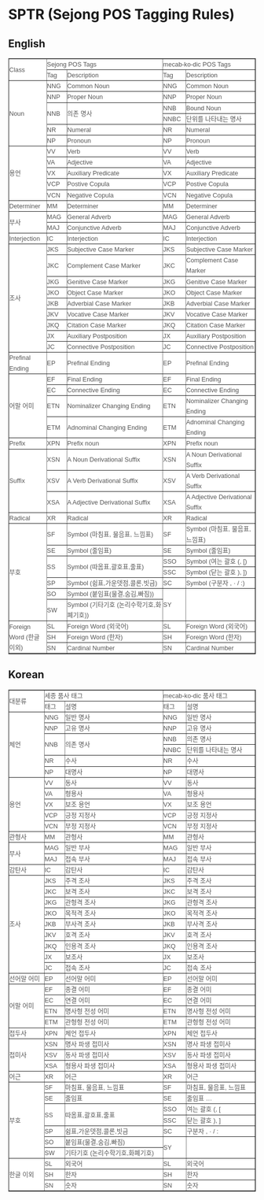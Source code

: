 # SPTR (Sejong POS Tagging Rules)

## English

<table border="1" cellpadding="0" cellspacing="0" style="background-color: white; border-collapse: collapse; color: rgb(85, 85, 85); font-family: Helvetica, Verdana, 나눔고딕, NanumGothic, &quot;맑은 고딕&quot;, &quot;Malgun Gothic&quot;, Gothic, 고딕, AppleGothic, sans-serif; font-size: 12.8px; line-height: 21.12px; margin: 0px; padding: 0px;"><tr height="17" style="height: 12.75pt; margin: 0px; padding: 0px;"><td class="xl67" height="34" rowspan="2" width="78" style="height: 25.5pt; margin: 0px; padding: 0px; width: 59pt;">Class</td><td class="xl67" colspan="2" width="263" style="border-left-style: none; margin: 0px; padding: 0px; width: 198pt;">Sejong POS Tags</td><td class="xl67" colspan="2" width="202" style="border-left-style: none; margin: 0px; padding: 0px; width: 152pt;">mecab-ko-dic POS Tags</td></tr><tr height="17" style="height: 12.75pt; margin: 0px; padding: 0px;"><td class="xl67" height="17" width="42" style="border-left-style: none; border-top-style: none; margin: 0px; padding: 0px; width: 32pt;">Tag</td><td class="xl67" width="221" style="border-left-style: none; border-top-style: none; margin: 0px; padding: 0px; width: 166pt;">Description</td><td class="xl67" width="48" style="border-left-style: none; border-top-style: none; margin: 0px; padding: 0px; width: 36pt;">Tag</td><td class="xl67" width="154" style="border-left-style: none; border-top-style: none; margin: 0px; padding: 0px; width: 116pt;">Description</td></tr><tr height="17" style="height: 12.75pt; margin: 0px; padding: 0px;"><td class="xl67" height="102" rowspan="6" width="78" style="border-top-style: none; margin: 0px; padding: 0px; width: 59pt;">Noun</td><td class="xl71" width="42" style="border-left-style: none; border-top-style: none; margin: 0px; padding: 0px; width: 32pt;">NNG</td><td class="xl65" width="221" style="border-left-style: none; border-top-style: none; margin: 0px; padding: 0px; width: 166pt;">Common Noun</td><td class="xl71" width="48" style="border-left-style: none; border-top-style: none; margin: 0px; padding: 0px; width: 36pt;">NNG</td><td class="xl65" width="154" style="border-left-style: none; border-top-style: none; margin: 0px; padding: 0px; width: 116pt;">Common Noun</td></tr><tr height="17" style="height: 12.75pt; margin: 0px; padding: 0px;"><td class="xl71" height="17" width="42" style="border-left-style: none; border-top-style: none; margin: 0px; padding: 0px; width: 32pt;">NNP</td><td class="xl65" width="221" style="border-left-style: none; border-top-style: none; margin: 0px; padding: 0px; width: 166pt;">Proper Noun</td><td class="xl71" width="48" style="border-left-style: none; border-top-style: none; margin: 0px; padding: 0px; width: 36pt;">NNP</td><td class="xl65" width="154" style="border-left-style: none; border-top-style: none; margin: 0px; padding: 0px; width: 116pt;">Proper Noun</td></tr><tr height="17" style="height: 12.75pt; margin: 0px; padding: 0px;"><td class="xl71" height="34" rowspan="2" width="42" style="border-top-style: none; margin: 0px; padding: 0px; width: 32pt;">NNB</td><td class="xl65" rowspan="2" width="221" style="border-top-style: none; margin: 0px; padding: 0px; width: 166pt;"><span style="" _foo="font6" _foo="margin: 0px; padding: 0px;">의존</span><span style="" _foo="font0" _foo="margin: 0px; padding: 0px;">&nbsp;</span><span style="" _foo="font6" _foo="margin: 0px; padding: 0px;">명사</span></td><td class="xl71" width="48" style="border-left-style: none; border-top-style: none; margin: 0px; padding: 0px; width: 36pt;">NNB</td><td class="xl65" width="154" style="border-left-style: none; border-top-style: none; margin: 0px; padding: 0px; width: 116pt;">Bound Noun</td></tr><tr height="17" style="height: 12.75pt; margin: 0px; padding: 0px;"><td class="xl71" height="17" width="48" style="border-left-style: none; border-top-style: none; margin: 0px; padding: 0px; width: 36pt;">NNBC</td><td class="xl65" width="154" style="border-left-style: none; border-top-style: none; margin: 0px; padding: 0px; width: 116pt;">단위를 나타내는 명사</td></tr><tr height="17" style="height: 12.75pt; margin: 0px; padding: 0px;"><td class="xl71" height="17" width="42" style="border-left-style: none; border-top-style: none; margin: 0px; padding: 0px; width: 32pt;">NR</td><td class="xl65" width="221" style="border-left-style: none; border-top-style: none; margin: 0px; padding: 0px; width: 166pt;">Numeral</td><td class="xl71" width="48" style="border-left-style: none; border-top-style: none; margin: 0px; padding: 0px; width: 36pt;">NR</td><td class="xl65" width="154" style="border-left-style: none; border-top-style: none; margin: 0px; padding: 0px; width: 116pt;">Numeral</td></tr><tr height="17" style="height: 12.75pt; margin: 0px; padding: 0px;"><td class="xl71" height="17" width="42" style="border-left-style: none; border-top-style: none; margin: 0px; padding: 0px; width: 32pt;">NP</td><td class="xl65" width="221" style="border-left-style: none; border-top-style: none; margin: 0px; padding: 0px; width: 166pt;">Pronoun</td><td class="xl71" width="48" style="border-left-style: none; border-top-style: none; margin: 0px; padding: 0px; width: 36pt;">NP</td><td class="xl65" width="154" style="border-left-style: none; border-top-style: none; margin: 0px; padding: 0px; width: 116pt;">Pronoun</td></tr><tr height="17" style="height: 12.75pt; margin: 0px; padding: 0px;"><td class="xl67" height="85" rowspan="5" width="78" style="border-top-style: none; margin: 0px; padding: 0px; width: 59pt;">용언</td><td class="xl71" width="42" style="border-left-style: none; border-top-style: none; margin: 0px; padding: 0px; width: 32pt;">VV</td><td class="xl68" width="221" style="border-left-style: none; border-top-style: none; margin: 0px; padding: 0px; width: 166pt;">Verb</td><td class="xl71" width="48" style="border-left-style: none; border-top-style: none; margin: 0px; padding: 0px; width: 36pt;">VV</td><td class="xl68" width="154" style="border-left-style: none; border-top-style: none; margin: 0px; padding: 0px; width: 116pt;">Verb</td></tr><tr height="17" style="height: 12.75pt; margin: 0px; padding: 0px;"><td class="xl71" height="17" width="42" style="border-left-style: none; border-top-style: none; margin: 0px; padding: 0px; width: 32pt;">VA</td><td class="xl68" width="221" style="border-left-style: none; border-top-style: none; margin: 0px; padding: 0px; width: 166pt;">Adjective</td><td class="xl71" width="48" style="border-left-style: none; border-top-style: none; margin: 0px; padding: 0px; width: 36pt;">VA</td><td class="xl68" width="154" style="border-left-style: none; border-top-style: none; margin: 0px; padding: 0px; width: 116pt;">Adjective</td></tr><tr height="17" style="height: 12.75pt; margin: 0px; padding: 0px;"><td class="xl71" height="17" width="42" style="border-left-style: none; border-top-style: none; margin: 0px; padding: 0px; width: 32pt;">VX</td><td class="xl68" width="221" style="border-left-style: none; border-top-style: none; margin: 0px; padding: 0px; width: 166pt;">Auxiliary Predicate</td><td class="xl71" width="48" style="border-left-style: none; border-top-style: none; margin: 0px; padding: 0px; width: 36pt;">VX</td><td class="xl68" width="154" style="border-left-style: none; border-top-style: none; margin: 0px; padding: 0px; width: 116pt;">Auxiliary Predicate</td></tr><tr height="17" style="height: 12.75pt; margin: 0px; padding: 0px;"><td class="xl71" height="17" width="42" style="border-left-style: none; border-top-style: none; margin: 0px; padding: 0px; width: 32pt;">VCP</td><td class="xl68" width="221" style="border-left-style: none; border-top-style: none; margin: 0px; padding: 0px; width: 166pt;">Postive Copula</td><td class="xl71" width="48" style="border-left-style: none; border-top-style: none; margin: 0px; padding: 0px; width: 36pt;">VCP</td><td class="xl68" width="154" style="border-left-style: none; border-top-style: none; margin: 0px; padding: 0px; width: 116pt;">Postive Copula</td></tr><tr height="17" style="height: 12.75pt; margin: 0px; padding: 0px;"><td class="xl71" height="17" width="42" style="border-left-style: none; border-top-style: none; margin: 0px; padding: 0px; width: 32pt;">VCN</td><td class="xl68" width="221" style="border-left-style: none; border-top-style: none; margin: 0px; padding: 0px; width: 166pt;">Negative Copula</td><td class="xl71" width="48" style="border-left-style: none; border-top-style: none; margin: 0px; padding: 0px; width: 36pt;">VCN</td><td class="xl68" width="154" style="border-left-style: none; border-top-style: none; margin: 0px; padding: 0px; width: 116pt;">Negative Copula</td></tr><tr height="17" style="height: 12.75pt; margin: 0px; padding: 0px;"><td class="xl67" height="17" width="78" style="border-top-style: none; margin: 0px; padding: 0px; width: 59pt;">Determiner</td><td class="xl71" width="42" style="border-left-style: none; border-top-style: none; margin: 0px; padding: 0px; width: 32pt;">MM</td><td class="xl68" width="221" style="border-left-style: none; border-top-style: none; margin: 0px; padding: 0px; width: 166pt;">Determiner</td><td class="xl71" width="48" style="border-left-style: none; border-top-style: none; margin: 0px; padding: 0px; width: 36pt;">MM</td><td class="xl68" width="154" style="border-left-style: none; border-top-style: none; margin: 0px; padding: 0px; width: 116pt;">Determiner</td></tr><tr height="17" style="height: 12.75pt; margin: 0px; padding: 0px;"><td class="xl67" height="34" rowspan="2" width="78" style="border-top-style: none; margin: 0px; padding: 0px; width: 59pt;">부사</td><td class="xl71" width="42" style="border-left-style: none; border-top-style: none; margin: 0px; padding: 0px; width: 32pt;">MAG</td><td class="xl68" width="221" style="border-left-style: none; border-top-style: none; margin: 0px; padding: 0px; width: 166pt;">General Adverb</td><td class="xl71" width="48" style="border-left-style: none; border-top-style: none; margin: 0px; padding: 0px; width: 36pt;">MAG</td><td class="xl68" width="154" style="border-left-style: none; border-top-style: none; margin: 0px; padding: 0px; width: 116pt;">General Adverb</td></tr><tr height="17" style="height: 12.75pt; margin: 0px; padding: 0px;"><td class="xl71" height="17" width="42" style="border-left-style: none; border-top-style: none; margin: 0px; padding: 0px; width: 32pt;">MAJ</td><td class="xl68" width="221" style="border-left-style: none; border-top-style: none; margin: 0px; padding: 0px; width: 166pt;">Conjunctive Adverb</td><td class="xl71" width="48" style="border-left-style: none; border-top-style: none; margin: 0px; padding: 0px; width: 36pt;">MAJ</td><td class="xl68" width="154" style="border-left-style: none; border-top-style: none; margin: 0px; padding: 0px; width: 116pt;">Conjunctive Adverb</td></tr><tr height="17" style="height: 12.75pt; margin: 0px; padding: 0px;"><td class="xl67" height="17" width="78" style="border-top-style: none; margin: 0px; padding: 0px; width: 59pt;">Interjection</td><td class="xl71" width="42" style="border-left-style: none; border-top-style: none; margin: 0px; padding: 0px; width: 32pt;">IC</td><td class="xl68" width="221" style="border-left-style: none; border-top-style: none; margin: 0px; padding: 0px; width: 166pt;">Interjection</td><td class="xl71" width="48" style="border-left-style: none; border-top-style: none; margin: 0px; padding: 0px; width: 36pt;">IC</td><td class="xl68" width="154" style="border-left-style: none; border-top-style: none; margin: 0px; padding: 0px; width: 116pt;">Interjection</td></tr><tr height="17" style="height: 12.75pt; margin: 0px; padding: 0px;"><td class="xl67" height="153" rowspan="9" width="78" style="border-top-style: none; margin: 0px; padding: 0px; width: 59pt;">조사</td><td class="xl71" width="42" style="border-left-style: none; border-top-style: none; margin: 0px; padding: 0px; width: 32pt;">JKS</td><td class="xl68" width="221" style="border-left-style: none; border-top-style: none; margin: 0px; padding: 0px; width: 166pt;">Subjective Case Marker</td><td class="xl71" width="48" style="border-left-style: none; border-top-style: none; margin: 0px; padding: 0px; width: 36pt;">JKS</td><td class="xl68" width="154" style="border-left-style: none; border-top-style: none; margin: 0px; padding: 0px; width: 116pt;">Subjective Case Marker</td></tr><tr height="17" style="height: 12.75pt; margin: 0px; padding: 0px;"><td class="xl71" height="17" width="42" style="border-left-style: none; border-top-style: none; margin: 0px; padding: 0px; width: 32pt;">JKC</td><td class="xl68" width="221" style="border-left-style: none; border-top-style: none; margin: 0px; padding: 0px; width: 166pt;">Complement Case Marker</td><td class="xl71" width="48" style="border-left-style: none; border-top-style: none; margin: 0px; padding: 0px; width: 36pt;">JKC</td><td class="xl68" width="154" style="border-left-style: none; border-top-style: none; margin: 0px; padding: 0px; width: 116pt;">Complement Case Marker</td></tr><tr height="17" style="height: 12.75pt; margin: 0px; padding: 0px;"><td class="xl71" height="17" width="42" style="border-left-style: none; border-top-style: none; margin: 0px; padding: 0px; width: 32pt;">JKG</td><td class="xl68" width="221" style="border-left-style: none; border-top-style: none; margin: 0px; padding: 0px; width: 166pt;">Genitive Case Marker</td><td class="xl71" width="48" style="border-left-style: none; border-top-style: none; margin: 0px; padding: 0px; width: 36pt;">JKG</td><td class="xl68" width="154" style="border-left-style: none; border-top-style: none; margin: 0px; padding: 0px; width: 116pt;">Genitive Case Marker</td></tr><tr height="17" style="height: 12.75pt; margin: 0px; padding: 0px;"><td class="xl71" height="17" width="42" style="border-left-style: none; border-top-style: none; margin: 0px; padding: 0px; width: 32pt;">JKO</td><td class="xl68" width="221" style="border-left-style: none; border-top-style: none; margin: 0px; padding: 0px; width: 166pt;">Object Case Marker</td><td class="xl71" width="48" style="border-left-style: none; border-top-style: none; margin: 0px; padding: 0px; width: 36pt;">JKO</td><td class="xl68" width="154" style="border-left-style: none; border-top-style: none; margin: 0px; padding: 0px; width: 116pt;">Object Case Marker</td></tr><tr height="17" style="height: 12.75pt; margin: 0px; padding: 0px;"><td class="xl71" height="17" width="42" style="border-left-style: none; border-top-style: none; margin: 0px; padding: 0px; width: 32pt;">JKB</td><td class="xl68" width="221" style="border-left-style: none; border-top-style: none; margin: 0px; padding: 0px; width: 166pt;">Adverbial Case Marker</td><td class="xl71" width="48" style="border-left-style: none; border-top-style: none; margin: 0px; padding: 0px; width: 36pt;">JKB</td><td class="xl68" width="154" style="border-left-style: none; border-top-style: none; margin: 0px; padding: 0px; width: 116pt;">Adverbial Case Marker</td></tr><tr height="17" style="height: 12.75pt; margin: 0px; padding: 0px;"><td class="xl71" height="17" width="42" style="border-left-style: none; border-top-style: none; margin: 0px; padding: 0px; width: 32pt;">JKV</td><td class="xl68" width="221" style="border-left-style: none; border-top-style: none; margin: 0px; padding: 0px; width: 166pt;">Vocative Case Marker</td><td class="xl71" width="48" style="border-left-style: none; border-top-style: none; margin: 0px; padding: 0px; width: 36pt;">JKV</td><td class="xl68" width="154" style="border-left-style: none; border-top-style: none; margin: 0px; padding: 0px; width: 116pt;">Vocative Case Marker</td></tr><tr height="17" style="height: 12.75pt; margin: 0px; padding: 0px;"><td class="xl71" height="17" width="42" style="border-left-style: none; border-top-style: none; margin: 0px; padding: 0px; width: 32pt;">JKQ</td><td class="xl68" width="221" style="border-left-style: none; border-top-style: none; margin: 0px; padding: 0px; width: 166pt;">Citation Case Marker</td><td class="xl71" width="48" style="border-left-style: none; border-top-style: none; margin: 0px; padding: 0px; width: 36pt;">JKQ</td><td class="xl68" width="154" style="border-left-style: none; border-top-style: none; margin: 0px; padding: 0px; width: 116pt;">Citation Case Marker</td></tr><tr height="17" style="height: 12.75pt; margin: 0px; padding: 0px;"><td class="xl71" height="17" width="42" style="border-left-style: none; border-top-style: none; margin: 0px; padding: 0px; width: 32pt;">JX</td><td class="xl68" width="221" style="border-left-style: none; border-top-style: none; margin: 0px; padding: 0px; width: 166pt;">Auxiliary Postposition</td><td class="xl71" width="48" style="border-left-style: none; border-top-style: none; margin: 0px; padding: 0px; width: 36pt;">JX</td><td class="xl68" width="154" style="border-left-style: none; border-top-style: none; margin: 0px; padding: 0px; width: 116pt;">Auxiliary Postposition</td></tr><tr height="17" style="height: 12.75pt; margin: 0px; padding: 0px;"><td class="xl71" height="17" width="42" style="border-left-style: none; border-top-style: none; margin: 0px; padding: 0px; width: 32pt;">JC</td><td class="xl68" width="221" style="border-left-style: none; border-top-style: none; margin: 0px; padding: 0px; width: 166pt;">Connective Postposition</td><td class="xl71" width="48" style="border-left-style: none; border-top-style: none; margin: 0px; padding: 0px; width: 36pt;">JC</td><td class="xl68" width="154" style="border-left-style: none; border-top-style: none; margin: 0px; padding: 0px; width: 116pt;">Connective Postposition</td></tr><tr height="17" style="height: 12.75pt; margin: 0px; padding: 0px;"><td class="xl66" height="17" width="78" style="border-top-style: none; margin: 0px; padding: 0px; width: 59pt;">Prefinal Ending</td><td class="xl71" width="42" style="border-left-style: none; border-top-style: none; margin: 0px; padding: 0px; width: 32pt;">EP</td><td class="xl68" width="221" style="border-left-style: none; border-top-style: none; margin: 0px; padding: 0px; width: 166pt;">Prefinal Ending</td><td class="xl71" width="48" style="border-left-style: none; border-top-style: none; margin: 0px; padding: 0px; width: 36pt;">EP</td><td class="xl68" width="154" style="border-left-style: none; border-top-style: none; margin: 0px; padding: 0px; width: 116pt;">Prefinal Ending</td></tr><tr height="17" style="height: 12.75pt; margin: 0px; padding: 0px;"><td class="xl69" height="68" rowspan="4" width="78" style="height: 51pt; margin: 0px; padding: 0px; width: 59pt;">어말 어미</td><td class="xl71" width="42" style="border-left-style: none; border-top-style: none; margin: 0px; padding: 0px; width: 32pt;">EF</td><td class="xl68" width="221" style="border-left-style: none; border-top-style: none; margin: 0px; padding: 0px; width: 166pt;">Final Ending</td><td class="xl71" width="48" style="border-left-style: none; border-top-style: none; margin: 0px; padding: 0px; width: 36pt;">EF</td><td class="xl68" width="154" style="border-left-style: none; border-top-style: none; margin: 0px; padding: 0px; width: 116pt;">Final Ending</td></tr><tr height="17" style="height: 12.75pt; margin: 0px; padding: 0px;"><td class="xl71" height="17" width="42" style="border-left-style: none; border-top-style: none; margin: 0px; padding: 0px; width: 32pt;">EC</td><td class="xl68" width="221" style="border-left-style: none; border-top-style: none; margin: 0px; padding: 0px; width: 166pt;">Connective Ending</td><td class="xl71" width="48" style="border-left-style: none; border-top-style: none; margin: 0px; padding: 0px; width: 36pt;">EC</td><td class="xl68" width="154" style="border-left-style: none; border-top-style: none; margin: 0px; padding: 0px; width: 116pt;">Connective Ending</td></tr><tr height="17" style="height: 12.75pt; margin: 0px; padding: 0px;"><td class="xl71" height="17" width="42" style="border-left-style: none; border-top-style: none; margin: 0px; padding: 0px; width: 32pt;">ETN</td><td class="xl68" width="221" style="border-left-style: none; border-top-style: none; margin: 0px; padding: 0px; width: 166pt;">Nominalizer Changing Ending</td><td class="xl71" width="48" style="border-left-style: none; border-top-style: none; margin: 0px; padding: 0px; width: 36pt;">ETN</td><td class="xl68" width="154" style="border-left-style: none; border-top-style: none; margin: 0px; padding: 0px; width: 116pt;">Nominalizer Changing Ending</td></tr><tr height="17" style="height: 12.75pt; margin: 0px; padding: 0px;"><td class="xl71" height="17" width="42" style="border-left-style: none; border-top-style: none; margin: 0px; padding: 0px; width: 32pt;">ETM</td><td class="xl68" width="221" style="border-left-style: none; border-top-style: none; margin: 0px; padding: 0px; width: 166pt;">Adnominal Changing Ending</td><td class="xl71" width="48" style="border-left-style: none; border-top-style: none; margin: 0px; padding: 0px; width: 36pt;">ETM</td><td class="xl68" width="154" style="border-left-style: none; border-top-style: none; margin: 0px; padding: 0px; width: 116pt;">Adnominal Changing Ending</td></tr><tr height="17" style="height: 12.75pt; margin: 0px; padding: 0px;"><td class="xl67" height="17" width="78" style="border-top-style: none; margin: 0px; padding: 0px; width: 59pt;">Prefix</td><td class="xl71" width="42" style="border-left-style: none; border-top-style: none; margin: 0px; padding: 0px; width: 32pt;">XPN</td><td class="xl68" width="221" style="border-left-style: none; border-top-style: none; margin: 0px; padding: 0px; width: 166pt;">Prefix noun</td><td class="xl71" width="48" style="border-left-style: none; border-top-style: none; margin: 0px; padding: 0px; width: 36pt;">XPN</td><td class="xl68" width="154" style="border-left-style: none; border-top-style: none; margin: 0px; padding: 0px; width: 116pt;">Prefix noun</td></tr><tr height="17" style="height: 12.75pt; margin: 0px; padding: 0px;"><td class="xl67" height="51" rowspan="3" width="78" style="border-top-style: none; margin: 0px; padding: 0px; width: 59pt;">Suffix</td><td class="xl71" width="42" style="border-left-style: none; border-top-style: none; margin: 0px; padding: 0px; width: 32pt;">XSN</td><td class="xl68" width="221" style="border-left-style: none; border-top-style: none; margin: 0px; padding: 0px; width: 166pt;">A Noun Derivational Suffix</td><td class="xl71" width="48" style="border-left-style: none; border-top-style: none; margin: 0px; padding: 0px; width: 36pt;">XSN</td><td class="xl68" width="154" style="border-left-style: none; border-top-style: none; margin: 0px; padding: 0px; width: 116pt;">A Noun Derivational Suffix</td></tr><tr height="17" style="height: 12.75pt; margin: 0px; padding: 0px;"><td class="xl71" height="17" width="42" style="border-left-style: none; border-top-style: none; margin: 0px; padding: 0px; width: 32pt;">XSV</td><td class="xl68" width="221" style="border-left-style: none; border-top-style: none; margin: 0px; padding: 0px; width: 166pt;">A Verb Derivational Suffix</td><td class="xl71" width="48" style="border-left-style: none; border-top-style: none; margin: 0px; padding: 0px; width: 36pt;">XSV</td><td class="xl68" width="154" style="border-left-style: none; border-top-style: none; margin: 0px; padding: 0px; width: 116pt;">A Verb Derivational Suffix</td></tr><tr height="17" style="height: 12.75pt; margin: 0px; padding: 0px;"><td class="xl71" height="17" width="42" style="border-left-style: none; border-top-style: none; margin: 0px; padding: 0px; width: 32pt;">XSA</td><td class="xl68" width="221" style="border-left-style: none; border-top-style: none; margin: 0px; padding: 0px; width: 166pt;">A Adjective Derivational Suffix</td><td class="xl71" width="48" style="border-left-style: none; border-top-style: none; margin: 0px; padding: 0px; width: 36pt;">XSA</td><td class="xl68" width="154" style="border-left-style: none; border-top-style: none; margin: 0px; padding: 0px; width: 116pt;">A Adjective Derivational Suffix</td></tr><tr height="17" style="height: 12.75pt; margin: 0px; padding: 0px;"><td class="xl67" height="17" width="78" style="border-top-style: none; margin: 0px; padding: 0px; width: 59pt;">Radical</td><td class="xl71" width="42" style="border-left-style: none; border-top-style: none; margin: 0px; padding: 0px; width: 32pt;">XR</td><td class="xl68" width="221" style="border-left-style: none; border-top-style: none; margin: 0px; padding: 0px; width: 166pt;">Radical</td><td class="xl71" width="48" style="border-left-style: none; border-top-style: none; margin: 0px; padding: 0px; width: 36pt;">XR</td><td class="xl68" width="154" style="border-left-style: none; border-top-style: none; margin: 0px; padding: 0px; width: 116pt;">Radical</td></tr><tr height="17" style="height: 12.75pt; margin: 0px; padding: 0px;"><td class="xl67" height="119" rowspan="7" width="78" style="border-top-style: none; margin: 0px; padding: 0px; width: 59pt;">부호</td><td class="xl71" width="42" style="border-left-style: none; border-top-style: none; margin: 0px; padding: 0px; width: 32pt;">SF</td><td class="xl65" width="221" style="border-left-style: none; border-top-style: none; margin: 0px; padding: 0px; width: 166pt;">Symbol (마침표, 물음표, 느낌표)</td><td class="xl71" width="48" style="border-left-style: none; border-top-style: none; margin: 0px; padding: 0px; width: 36pt;">SF</td><td class="xl65" width="154" style="border-left-style: none; border-top-style: none; margin: 0px; padding: 0px; width: 116pt;">Symbol (마침표, 물음표, 느낌표)</td></tr><tr height="17" style="height: 12.75pt; margin: 0px; padding: 0px;"><td class="xl71" height="17" width="42" style="border-left-style: none; border-top-style: none; margin: 0px; padding: 0px; width: 32pt;">SE</td><td class="xl68" width="221" style="border-left-style: none; border-top-style: none; margin: 0px; padding: 0px; width: 166pt;">Symbol (줄임표)</td><td class="xl71" width="48" style="border-left-style: none; border-top-style: none; margin: 0px; padding: 0px; width: 36pt;">SE</td><td class="xl68" width="154" style="border-left-style: none; border-top-style: none; margin: 0px; padding: 0px; width: 116pt;">Symbol (줄임표)</td></tr><tr height="17" style="height: 12.75pt; margin: 0px; padding: 0px;"><td class="xl71" height="34" rowspan="2" width="42" style="border-top-style: none; margin: 0px; padding: 0px; width: 32pt;">SS</td><td class="xl68" rowspan="2" width="221" style="border-top-style: none; margin: 0px; padding: 0px; width: 166pt;">Symbol (따옴표,괄호표,줄표)</td><td class="xl71" width="48" style="border-left-style: none; border-top-style: none; margin: 0px; padding: 0px; width: 36pt;">SSO</td><td class="xl68" width="154" style="border-left-style: none; border-top-style: none; margin: 0px; padding: 0px; width: 116pt;">Symbol (여는 괄호 (, [)</td></tr><tr height="17" style="height: 12.75pt; margin: 0px; padding: 0px;"><td class="xl73" height="17" width="48" style="border-left-style: none; border-top-style: none; margin: 0px; padding: 0px; width: 36pt;">SSC</td><td class="xl68" width="154" style="border-left-style: none; border-top-style: none; margin: 0px; padding: 0px; width: 116pt;">Symbol (닫는 괄호 ), ])</td></tr><tr height="17" style="height: 12.75pt; margin: 0px; padding: 0px;"><td class="xl71" height="17" width="42" style="border-left-style: none; border-top-style: none; margin: 0px; padding: 0px; width: 32pt;">SP</td><td class="xl68" width="221" style="border-left-style: none; border-top-style: none; margin: 0px; padding: 0px; width: 166pt;">Symbol (쉼표,가운뎃점,콜론,빗금)</td><td class="xl71" width="48" style="border-left-style: none; border-top-style: none; margin: 0px; padding: 0px; width: 36pt;">SC</td><td class="xl65" width="154" style="border-left-style: none; border-top-style: none; margin: 0px; padding: 0px; width: 116pt;">Symbol (구분자 , · / :)</td></tr><tr height="17" style="height: 12.75pt; margin: 0px; padding: 0px;"><td class="xl71" height="17" width="42" style="border-left-style: none; border-top-style: none; margin: 0px; padding: 0px; width: 32pt;">SO</td><td class="xl68" width="221" style="border-left-style: none; border-top-style: none; margin: 0px; padding: 0px; width: 166pt;">Symbol (붙임표(물결,숨김,빠짐))</td><td class="xl71" rowspan="2" width="48" style="border-top-style: none; margin: 0px; padding: 0px; width: 36pt;">SY</td><td class="xl65" rowspan="2" width="154" style="border-top-style: none; margin: 0px; padding: 0px; width: 116pt;">　</td></tr><tr height="17" style="height: 12.75pt; margin: 0px; padding: 0px;"><td class="xl71" height="17" width="42" style="border-left-style: none; border-top-style: none; margin: 0px; padding: 0px; width: 32pt;">SW</td><td class="xl68" width="221" style="border-left-style: none; border-top-style: none; margin: 0px; padding: 0px; width: 166pt;">Symbol (기타기호 (논리수학기호,화폐기호))</td></tr><tr height="17" style="height: 12.75pt; margin: 0px; padding: 0px;"><td class="xl67" height="51" rowspan="3" width="78" style="border-top-style: none; margin: 0px; padding: 0px; width: 59pt;">Foreign Word (한글 이외)</td><td class="xl71" width="42" style="border-left-style: none; border-top-style: none; margin: 0px; padding: 0px; width: 32pt;">SL</td><td class="xl65" width="221" style="border-left-style: none; border-top-style: none; margin: 0px; padding: 0px; width: 166pt;">Foreign Word (외국어)</td><td class="xl71" width="48" style="border-left-style: none; border-top-style: none; margin: 0px; padding: 0px; width: 36pt;">SL</td><td class="xl65" width="154" style="border-left-style: none; border-top-style: none; margin: 0px; padding: 0px; width: 116pt;">Foreign Word (외국어)</td></tr><tr height="17" style="height: 12.75pt; margin: 0px; padding: 0px;"><td class="xl71" height="17" width="42" style="border-left-style: none; border-top-style: none; margin: 0px; padding: 0px; width: 32pt;">SH</td><td class="xl65" width="221" style="border-left-style: none; border-top-style: none; margin: 0px; padding: 0px; width: 166pt;">Foreign Word (한자)</td><td class="xl71" width="48" style="border-left-style: none; border-top-style: none; margin: 0px; padding: 0px; width: 36pt;">SH</td><td class="xl65" width="154" style="border-left-style: none; border-top-style: none; margin: 0px; padding: 0px; width: 116pt;">Foreign Word (한자)</td></tr><tr height="17" style="height: 12.75pt; margin: 0px; padding: 0px;"><td class="xl71" height="17" width="42" style="border-left-style: none; border-top-style: none; margin: 0px; padding: 0px; width: 32pt;">SN</td><td class="xl65" width="221" style="border-left-style: none; border-top-style: none; margin: 0px; padding: 0px; width: 166pt;">Cardinal Number</td><td class="xl71" width="48" style="border-left-style: none; border-top-style: none; margin: 0px; padding: 0px; width: 36pt;">SN</td><td class="xl65" width="154" style="border-left-style: none; border-top-style: none; margin: 0px; padding: 0px; width: 116pt;">Cardinal Number</td></tr></table>

## Korean
<table border="1" cellpadding="0" cellspacing="0" style="background-color: white; border-collapse: collapse; color: rgb(85, 85, 85); font-family: Helvetica, Verdana, 나눔고딕, NanumGothic, &quot;맑은 고딕&quot;, &quot;Malgun Gothic&quot;, Gothic, 고딕, AppleGothic, sans-serif; font-size: 12.8px; line-height: 21.12px; margin: 0px; padding: 0px;"><tr height="17" style="height: 12.75pt; margin: 0px; padding: 0px;"><td class="xl67" height="34" rowspan="2" width="78" style="height: 25.5pt; margin: 0px; padding: 0px; width: 59pt;">대분류</td><td class="xl67" colspan="2" width="263" style="border-left-style: none; margin: 0px; padding: 0px; width: 198pt;">세종 품사 태그</td><td class="xl67" colspan="2" width="202" style="border-left-style: none; margin: 0px; padding: 0px; width: 152pt;">mecab-ko-dic 품사 태그</td></tr><tr height="17" style="height: 12.75pt; margin: 0px; padding: 0px;"><td class="xl67" height="17" width="42" style="border-left-style: none; border-top-style: none; margin: 0px; padding: 0px; width: 32pt;">태그</td><td class="xl67" width="221" style="border-left-style: none; border-top-style: none; margin: 0px; padding: 0px; width: 166pt;">설명</td><td class="xl67" width="48" style="border-left-style: none; border-top-style: none; margin: 0px; padding: 0px; width: 36pt;">태그</td><td class="xl67" width="154" style="border-left-style: none; border-top-style: none; margin: 0px; padding: 0px; width: 116pt;">설명</td></tr><tr height="17" style="height: 12.75pt; margin: 0px; padding: 0px;"><td class="xl67" height="102" rowspan="6" width="78" style="border-top-style: none; margin: 0px; padding: 0px; width: 59pt;">체언</td><td class="xl71" width="42" style="border-left-style: none; border-top-style: none; margin: 0px; padding: 0px; width: 32pt;">NNG</td><td class="xl65" width="221" style="border-left-style: none; border-top-style: none; margin: 0px; padding: 0px; width: 166pt;">일반 명사</td><td class="xl71" width="48" style="border-left-style: none; border-top-style: none; margin: 0px; padding: 0px; width: 36pt;">NNG</td><td class="xl65" width="154" style="border-left-style: none; border-top-style: none; margin: 0px; padding: 0px; width: 116pt;">일반 명사</td></tr><tr height="17" style="height: 12.75pt; margin: 0px; padding: 0px;"><td class="xl71" height="17" width="42" style="border-left-style: none; border-top-style: none; margin: 0px; padding: 0px; width: 32pt;">NNP</td><td class="xl65" width="221" style="border-left-style: none; border-top-style: none; margin: 0px; padding: 0px; width: 166pt;">고유 명사</td><td class="xl71" width="48" style="border-left-style: none; border-top-style: none; margin: 0px; padding: 0px; width: 36pt;">NNP</td><td class="xl65" width="154" style="border-left-style: none; border-top-style: none; margin: 0px; padding: 0px; width: 116pt;">고유 명사</td></tr><tr height="17" style="height: 12.75pt; margin: 0px; padding: 0px;"><td class="xl71" height="34" rowspan="2" width="42" style="border-top-style: none; margin: 0px; padding: 0px; width: 32pt;">NNB</td><td class="xl65" rowspan="2" width="221" style="border-top-style: none; margin: 0px; padding: 0px; width: 166pt;"><span style="" _foo="font6" _foo="margin: 0px; padding: 0px;">의존</span><span style="" _foo="font0" _foo="margin: 0px; padding: 0px;">&nbsp;</span><span style="" _foo="font6" _foo="margin: 0px; padding: 0px;">명사</span></td><td class="xl71" width="48" style="border-left-style: none; border-top-style: none; margin: 0px; padding: 0px; width: 36pt;">NNB</td><td class="xl65" width="154" style="border-left-style: none; border-top-style: none; margin: 0px; padding: 0px; width: 116pt;">의존 명사</td></tr><tr height="17" style="height: 12.75pt; margin: 0px; padding: 0px;"><td class="xl71" height="17" width="48" style="border-left-style: none; border-top-style: none; margin: 0px; padding: 0px; width: 36pt;">NNBC</td><td class="xl65" width="154" style="border-left-style: none; border-top-style: none; margin: 0px; padding: 0px; width: 116pt;">단위를 나타내는 명사</td></tr><tr height="17" style="height: 12.75pt; margin: 0px; padding: 0px;"><td class="xl71" height="17" width="42" style="border-left-style: none; border-top-style: none; margin: 0px; padding: 0px; width: 32pt;">NR</td><td class="xl65" width="221" style="border-left-style: none; border-top-style: none; margin: 0px; padding: 0px; width: 166pt;">수사</td><td class="xl71" width="48" style="border-left-style: none; border-top-style: none; margin: 0px; padding: 0px; width: 36pt;">NR</td><td class="xl65" width="154" style="border-left-style: none; border-top-style: none; margin: 0px; padding: 0px; width: 116pt;">수사</td></tr><tr height="17" style="height: 12.75pt; margin: 0px; padding: 0px;"><td class="xl71" height="17" width="42" style="border-left-style: none; border-top-style: none; margin: 0px; padding: 0px; width: 32pt;">NP</td><td class="xl65" width="221" style="border-left-style: none; border-top-style: none; margin: 0px; padding: 0px; width: 166pt;">대명사</td><td class="xl71" width="48" style="border-left-style: none; border-top-style: none; margin: 0px; padding: 0px; width: 36pt;">NP</td><td class="xl65" width="154" style="border-left-style: none; border-top-style: none; margin: 0px; padding: 0px; width: 116pt;">대명사</td></tr><tr height="17" style="height: 12.75pt; margin: 0px; padding: 0px;"><td class="xl67" height="85" rowspan="5" width="78" style="border-top-style: none; margin: 0px; padding: 0px; width: 59pt;">용언</td><td class="xl71" width="42" style="border-left-style: none; border-top-style: none; margin: 0px; padding: 0px; width: 32pt;">VV</td><td class="xl68" width="221" style="border-left-style: none; border-top-style: none; margin: 0px; padding: 0px; width: 166pt;">동사</td><td class="xl71" width="48" style="border-left-style: none; border-top-style: none; margin: 0px; padding: 0px; width: 36pt;">VV</td><td class="xl68" width="154" style="border-left-style: none; border-top-style: none; margin: 0px; padding: 0px; width: 116pt;">동사</td></tr><tr height="17" style="height: 12.75pt; margin: 0px; padding: 0px;"><td class="xl71" height="17" width="42" style="border-left-style: none; border-top-style: none; margin: 0px; padding: 0px; width: 32pt;">VA</td><td class="xl68" width="221" style="border-left-style: none; border-top-style: none; margin: 0px; padding: 0px; width: 166pt;">형용사</td><td class="xl71" width="48" style="border-left-style: none; border-top-style: none; margin: 0px; padding: 0px; width: 36pt;">VA</td><td class="xl68" width="154" style="border-left-style: none; border-top-style: none; margin: 0px; padding: 0px; width: 116pt;">형용사</td></tr><tr height="17" style="height: 12.75pt; margin: 0px; padding: 0px;"><td class="xl71" height="17" width="42" style="border-left-style: none; border-top-style: none; margin: 0px; padding: 0px; width: 32pt;">VX</td><td class="xl68" width="221" style="border-left-style: none; border-top-style: none; margin: 0px; padding: 0px; width: 166pt;">보조 용언</td><td class="xl71" width="48" style="border-left-style: none; border-top-style: none; margin: 0px; padding: 0px; width: 36pt;">VX</td><td class="xl68" width="154" style="border-left-style: none; border-top-style: none; margin: 0px; padding: 0px; width: 116pt;">보조 용언</td></tr><tr height="17" style="height: 12.75pt; margin: 0px; padding: 0px;"><td class="xl71" height="17" width="42" style="border-left-style: none; border-top-style: none; margin: 0px; padding: 0px; width: 32pt;">VCP</td><td class="xl68" width="221" style="border-left-style: none; border-top-style: none; margin: 0px; padding: 0px; width: 166pt;">긍정 지정사</td><td class="xl71" width="48" style="border-left-style: none; border-top-style: none; margin: 0px; padding: 0px; width: 36pt;">VCP</td><td class="xl68" width="154" style="border-left-style: none; border-top-style: none; margin: 0px; padding: 0px; width: 116pt;">긍정 지정사</td></tr><tr height="17" style="height: 12.75pt; margin: 0px; padding: 0px;"><td class="xl71" height="17" width="42" style="border-left-style: none; border-top-style: none; margin: 0px; padding: 0px; width: 32pt;">VCN</td><td class="xl68" width="221" style="border-left-style: none; border-top-style: none; margin: 0px; padding: 0px; width: 166pt;">부정 지정사</td><td class="xl71" width="48" style="border-left-style: none; border-top-style: none; margin: 0px; padding: 0px; width: 36pt;">VCN</td><td class="xl68" width="154" style="border-left-style: none; border-top-style: none; margin: 0px; padding: 0px; width: 116pt;">부정 지정사</td></tr><tr height="17" style="height: 12.75pt; margin: 0px; padding: 0px;"><td class="xl67" height="17" width="78" style="border-top-style: none; margin: 0px; padding: 0px; width: 59pt;">관형사</td><td class="xl71" width="42" style="border-left-style: none; border-top-style: none; margin: 0px; padding: 0px; width: 32pt;">MM</td><td class="xl68" width="221" style="border-left-style: none; border-top-style: none; margin: 0px; padding: 0px; width: 166pt;">관형사</td><td class="xl71" width="48" style="border-left-style: none; border-top-style: none; margin: 0px; padding: 0px; width: 36pt;">MM</td><td class="xl68" width="154" style="border-left-style: none; border-top-style: none; margin: 0px; padding: 0px; width: 116pt;">관형사</td></tr><tr height="17" style="height: 12.75pt; margin: 0px; padding: 0px;"><td class="xl67" height="34" rowspan="2" width="78" style="border-top-style: none; margin: 0px; padding: 0px; width: 59pt;">부사</td><td class="xl71" width="42" style="border-left-style: none; border-top-style: none; margin: 0px; padding: 0px; width: 32pt;">MAG</td><td class="xl68" width="221" style="border-left-style: none; border-top-style: none; margin: 0px; padding: 0px; width: 166pt;">일반 부사</td><td class="xl71" width="48" style="border-left-style: none; border-top-style: none; margin: 0px; padding: 0px; width: 36pt;">MAG</td><td class="xl68" width="154" style="border-left-style: none; border-top-style: none; margin: 0px; padding: 0px; width: 116pt;">일반 부사</td></tr><tr height="17" style="height: 12.75pt; margin: 0px; padding: 0px;"><td class="xl71" height="17" width="42" style="border-left-style: none; border-top-style: none; margin: 0px; padding: 0px; width: 32pt;">MAJ</td><td class="xl68" width="221" style="border-left-style: none; border-top-style: none; margin: 0px; padding: 0px; width: 166pt;">접속 부사</td><td class="xl71" width="48" style="border-left-style: none; border-top-style: none; margin: 0px; padding: 0px; width: 36pt;">MAJ</td><td class="xl68" width="154" style="border-left-style: none; border-top-style: none; margin: 0px; padding: 0px; width: 116pt;">접속 부사</td></tr><tr height="17" style="height: 12.75pt; margin: 0px; padding: 0px;"><td class="xl67" height="17" width="78" style="border-top-style: none; margin: 0px; padding: 0px; width: 59pt;">감탄사</td><td class="xl71" width="42" style="border-left-style: none; border-top-style: none; margin: 0px; padding: 0px; width: 32pt;">IC</td><td class="xl68" width="221" style="border-left-style: none; border-top-style: none; margin: 0px; padding: 0px; width: 166pt;">감탄사</td><td class="xl71" width="48" style="border-left-style: none; border-top-style: none; margin: 0px; padding: 0px; width: 36pt;">IC</td><td class="xl68" width="154" style="border-left-style: none; border-top-style: none; margin: 0px; padding: 0px; width: 116pt;">감탄사</td></tr><tr height="17" style="height: 12.75pt; margin: 0px; padding: 0px;"><td class="xl67" height="153" rowspan="9" width="78" style="border-top-style: none; margin: 0px; padding: 0px; width: 59pt;">조사</td><td class="xl71" width="42" style="border-left-style: none; border-top-style: none; margin: 0px; padding: 0px; width: 32pt;">JKS</td><td class="xl68" width="221" style="border-left-style: none; border-top-style: none; margin: 0px; padding: 0px; width: 166pt;">주격 조사</td><td class="xl71" width="48" style="border-left-style: none; border-top-style: none; margin: 0px; padding: 0px; width: 36pt;">JKS</td><td class="xl68" width="154" style="border-left-style: none; border-top-style: none; margin: 0px; padding: 0px; width: 116pt;">주격 조사</td></tr><tr height="17" style="height: 12.75pt; margin: 0px; padding: 0px;"><td class="xl71" height="17" width="42" style="border-left-style: none; border-top-style: none; margin: 0px; padding: 0px; width: 32pt;">JKC</td><td class="xl68" width="221" style="border-left-style: none; border-top-style: none; margin: 0px; padding: 0px; width: 166pt;">보격 조사</td><td class="xl71" width="48" style="border-left-style: none; border-top-style: none; margin: 0px; padding: 0px; width: 36pt;">JKC</td><td class="xl68" width="154" style="border-left-style: none; border-top-style: none; margin: 0px; padding: 0px; width: 116pt;">보격 조사</td></tr><tr height="17" style="height: 12.75pt; margin: 0px; padding: 0px;"><td class="xl71" height="17" width="42" style="border-left-style: none; border-top-style: none; margin: 0px; padding: 0px; width: 32pt;">JKG</td><td class="xl68" width="221" style="border-left-style: none; border-top-style: none; margin: 0px; padding: 0px; width: 166pt;">관형격 조사</td><td class="xl71" width="48" style="border-left-style: none; border-top-style: none; margin: 0px; padding: 0px; width: 36pt;">JKG</td><td class="xl68" width="154" style="border-left-style: none; border-top-style: none; margin: 0px; padding: 0px; width: 116pt;">관형격 조사</td></tr><tr height="17" style="height: 12.75pt; margin: 0px; padding: 0px;"><td class="xl71" height="17" width="42" style="border-left-style: none; border-top-style: none; margin: 0px; padding: 0px; width: 32pt;">JKO</td><td class="xl68" width="221" style="border-left-style: none; border-top-style: none; margin: 0px; padding: 0px; width: 166pt;">목적격 조사</td><td class="xl71" width="48" style="border-left-style: none; border-top-style: none; margin: 0px; padding: 0px; width: 36pt;">JKO</td><td class="xl68" width="154" style="border-left-style: none; border-top-style: none; margin: 0px; padding: 0px; width: 116pt;">목적격 조사</td></tr><tr height="17" style="height: 12.75pt; margin: 0px; padding: 0px;"><td class="xl71" height="17" width="42" style="border-left-style: none; border-top-style: none; margin: 0px; padding: 0px; width: 32pt;">JKB</td><td class="xl68" width="221" style="border-left-style: none; border-top-style: none; margin: 0px; padding: 0px; width: 166pt;">부사격 조사</td><td class="xl71" width="48" style="border-left-style: none; border-top-style: none; margin: 0px; padding: 0px; width: 36pt;">JKB</td><td class="xl68" width="154" style="border-left-style: none; border-top-style: none; margin: 0px; padding: 0px; width: 116pt;">부사격 조사</td></tr><tr height="17" style="height: 12.75pt; margin: 0px; padding: 0px;"><td class="xl71" height="17" width="42" style="border-left-style: none; border-top-style: none; margin: 0px; padding: 0px; width: 32pt;">JKV</td><td class="xl68" width="221" style="border-left-style: none; border-top-style: none; margin: 0px; padding: 0px; width: 166pt;">호격 조사</td><td class="xl71" width="48" style="border-left-style: none; border-top-style: none; margin: 0px; padding: 0px; width: 36pt;">JKV</td><td class="xl68" width="154" style="border-left-style: none; border-top-style: none; margin: 0px; padding: 0px; width: 116pt;">호격 조사</td></tr><tr height="17" style="height: 12.75pt; margin: 0px; padding: 0px;"><td class="xl71" height="17" width="42" style="border-left-style: none; border-top-style: none; margin: 0px; padding: 0px; width: 32pt;">JKQ</td><td class="xl68" width="221" style="border-left-style: none; border-top-style: none; margin: 0px; padding: 0px; width: 166pt;">인용격 조사</td><td class="xl71" width="48" style="border-left-style: none; border-top-style: none; margin: 0px; padding: 0px; width: 36pt;">JKQ</td><td class="xl68" width="154" style="border-left-style: none; border-top-style: none; margin: 0px; padding: 0px; width: 116pt;">인용격 조사</td></tr><tr height="17" style="height: 12.75pt; margin: 0px; padding: 0px;"><td class="xl71" height="17" width="42" style="border-left-style: none; border-top-style: none; margin: 0px; padding: 0px; width: 32pt;">JX</td><td class="xl68" width="221" style="border-left-style: none; border-top-style: none; margin: 0px; padding: 0px; width: 166pt;">보조사</td><td class="xl71" width="48" style="border-left-style: none; border-top-style: none; margin: 0px; padding: 0px; width: 36pt;">JX</td><td class="xl68" width="154" style="border-left-style: none; border-top-style: none; margin: 0px; padding: 0px; width: 116pt;">보조사</td></tr><tr height="17" style="height: 12.75pt; margin: 0px; padding: 0px;"><td class="xl71" height="17" width="42" style="border-left-style: none; border-top-style: none; margin: 0px; padding: 0px; width: 32pt;">JC</td><td class="xl68" width="221" style="border-left-style: none; border-top-style: none; margin: 0px; padding: 0px; width: 166pt;">접속 조사</td><td class="xl71" width="48" style="border-left-style: none; border-top-style: none; margin: 0px; padding: 0px; width: 36pt;">JC</td><td class="xl68" width="154" style="border-left-style: none; border-top-style: none; margin: 0px; padding: 0px; width: 116pt;">접속 조사</td></tr><tr height="17" style="height: 12.75pt; margin: 0px; padding: 0px;"><td class="xl66" height="17" width="78" style="border-top-style: none; margin: 0px; padding: 0px; width: 59pt;">선어말 어미</td><td class="xl71" width="42" style="border-left-style: none; border-top-style: none; margin: 0px; padding: 0px; width: 32pt;">EP</td><td class="xl68" width="221" style="border-left-style: none; border-top-style: none; margin: 0px; padding: 0px; width: 166pt;">선어말 어미</td><td class="xl71" width="48" style="border-left-style: none; border-top-style: none; margin: 0px; padding: 0px; width: 36pt;">EP</td><td class="xl68" width="154" style="border-left-style: none; border-top-style: none; margin: 0px; padding: 0px; width: 116pt;">선어말 어미</td></tr><tr height="17" style="height: 12.75pt; margin: 0px; padding: 0px;"><td class="xl69" height="68" rowspan="4" width="78" style="height: 51pt; margin: 0px; padding: 0px; width: 59pt;">어말 어미</td><td class="xl71" width="42" style="border-left-style: none; border-top-style: none; margin: 0px; padding: 0px; width: 32pt;">EF</td><td class="xl68" width="221" style="border-left-style: none; border-top-style: none; margin: 0px; padding: 0px; width: 166pt;">종결 어미</td><td class="xl71" width="48" style="border-left-style: none; border-top-style: none; margin: 0px; padding: 0px; width: 36pt;">EF</td><td class="xl68" width="154" style="border-left-style: none; border-top-style: none; margin: 0px; padding: 0px; width: 116pt;">종결 어미</td></tr><tr height="17" style="height: 12.75pt; margin: 0px; padding: 0px;"><td class="xl71" height="17" width="42" style="border-left-style: none; border-top-style: none; margin: 0px; padding: 0px; width: 32pt;">EC</td><td class="xl68" width="221" style="border-left-style: none; border-top-style: none; margin: 0px; padding: 0px; width: 166pt;">연결 어미</td><td class="xl71" width="48" style="border-left-style: none; border-top-style: none; margin: 0px; padding: 0px; width: 36pt;">EC</td><td class="xl68" width="154" style="border-left-style: none; border-top-style: none; margin: 0px; padding: 0px; width: 116pt;">연결 어미</td></tr><tr height="17" style="height: 12.75pt; margin: 0px; padding: 0px;"><td class="xl71" height="17" width="42" style="border-left-style: none; border-top-style: none; margin: 0px; padding: 0px; width: 32pt;">ETN</td><td class="xl68" width="221" style="border-left-style: none; border-top-style: none; margin: 0px; padding: 0px; width: 166pt;">명사형 전성 어미</td><td class="xl71" width="48" style="border-left-style: none; border-top-style: none; margin: 0px; padding: 0px; width: 36pt;">ETN</td><td class="xl68" width="154" style="border-left-style: none; border-top-style: none; margin: 0px; padding: 0px; width: 116pt;">명사형 전성 어미</td></tr><tr height="17" style="height: 12.75pt; margin: 0px; padding: 0px;"><td class="xl71" height="17" width="42" style="border-left-style: none; border-top-style: none; margin: 0px; padding: 0px; width: 32pt;">ETM</td><td class="xl68" width="221" style="border-left-style: none; border-top-style: none; margin: 0px; padding: 0px; width: 166pt;">관형형 전성 어미</td><td class="xl71" width="48" style="border-left-style: none; border-top-style: none; margin: 0px; padding: 0px; width: 36pt;">ETM</td><td class="xl68" width="154" style="border-left-style: none; border-top-style: none; margin: 0px; padding: 0px; width: 116pt;">관형형 전성 어미</td></tr><tr height="17" style="height: 12.75pt; margin: 0px; padding: 0px;"><td class="xl67" height="17" width="78" style="border-top-style: none; margin: 0px; padding: 0px; width: 59pt;">접두사</td><td class="xl71" width="42" style="border-left-style: none; border-top-style: none; margin: 0px; padding: 0px; width: 32pt;">XPN</td><td class="xl68" width="221" style="border-left-style: none; border-top-style: none; margin: 0px; padding: 0px; width: 166pt;">체언 접두사</td><td class="xl71" width="48" style="border-left-style: none; border-top-style: none; margin: 0px; padding: 0px; width: 36pt;">XPN</td><td class="xl68" width="154" style="border-left-style: none; border-top-style: none; margin: 0px; padding: 0px; width: 116pt;">체언 접두사</td></tr><tr height="17" style="height: 12.75pt; margin: 0px; padding: 0px;"><td class="xl67" height="51" rowspan="3" width="78" style="border-top-style: none; margin: 0px; padding: 0px; width: 59pt;">접미사</td><td class="xl71" width="42" style="border-left-style: none; border-top-style: none; margin: 0px; padding: 0px; width: 32pt;">XSN</td><td class="xl68" width="221" style="border-left-style: none; border-top-style: none; margin: 0px; padding: 0px; width: 166pt;">명사 파생 접미사</td><td class="xl71" width="48" style="border-left-style: none; border-top-style: none; margin: 0px; padding: 0px; width: 36pt;">XSN</td><td class="xl68" width="154" style="border-left-style: none; border-top-style: none; margin: 0px; padding: 0px; width: 116pt;">명사 파생 접미사</td></tr><tr height="17" style="height: 12.75pt; margin: 0px; padding: 0px;"><td class="xl71" height="17" width="42" style="border-left-style: none; border-top-style: none; margin: 0px; padding: 0px; width: 32pt;">XSV</td><td class="xl68" width="221" style="border-left-style: none; border-top-style: none; margin: 0px; padding: 0px; width: 166pt;">동사 파생 접미사</td><td class="xl71" width="48" style="border-left-style: none; border-top-style: none; margin: 0px; padding: 0px; width: 36pt;">XSV</td><td class="xl68" width="154" style="border-left-style: none; border-top-style: none; margin: 0px; padding: 0px; width: 116pt;">동사 파생 접미사</td></tr><tr height="17" style="height: 12.75pt; margin: 0px; padding: 0px;"><td class="xl71" height="17" width="42" style="border-left-style: none; border-top-style: none; margin: 0px; padding: 0px; width: 32pt;">XSA</td><td class="xl68" width="221" style="border-left-style: none; border-top-style: none; margin: 0px; padding: 0px; width: 166pt;">형용사 파생 접미사</td><td class="xl71" width="48" style="border-left-style: none; border-top-style: none; margin: 0px; padding: 0px; width: 36pt;">XSA</td><td class="xl68" width="154" style="border-left-style: none; border-top-style: none; margin: 0px; padding: 0px; width: 116pt;">형용사 파생 접미사</td></tr><tr height="17" style="height: 12.75pt; margin: 0px; padding: 0px;"><td class="xl67" height="17" width="78" style="border-top-style: none; margin: 0px; padding: 0px; width: 59pt;">어근</td><td class="xl71" width="42" style="border-left-style: none; border-top-style: none; margin: 0px; padding: 0px; width: 32pt;">XR</td><td class="xl68" width="221" style="border-left-style: none; border-top-style: none; margin: 0px; padding: 0px; width: 166pt;">어근</td><td class="xl71" width="48" style="border-left-style: none; border-top-style: none; margin: 0px; padding: 0px; width: 36pt;">XR</td><td class="xl68" width="154" style="border-left-style: none; border-top-style: none; margin: 0px; padding: 0px; width: 116pt;">어근</td></tr><tr height="17" style="height: 12.75pt; margin: 0px; padding: 0px;"><td class="xl67" height="119" rowspan="7" width="78" style="border-top-style: none; margin: 0px; padding: 0px; width: 59pt;">부호</td><td class="xl71" width="42" style="border-left-style: none; border-top-style: none; margin: 0px; padding: 0px; width: 32pt;">SF</td><td class="xl65" width="221" style="border-left-style: none; border-top-style: none; margin: 0px; padding: 0px; width: 166pt;">마침표, 물음표, 느낌표</td><td class="xl71" width="48" style="border-left-style: none; border-top-style: none; margin: 0px; padding: 0px; width: 36pt;">SF</td><td class="xl65" width="154" style="border-left-style: none; border-top-style: none; margin: 0px; padding: 0px; width: 116pt;">마침표, 물음표, 느낌표</td></tr><tr height="17" style="height: 12.75pt; margin: 0px; padding: 0px;"><td class="xl71" height="17" width="42" style="border-left-style: none; border-top-style: none; margin: 0px; padding: 0px; width: 32pt;">SE</td><td class="xl68" width="221" style="border-left-style: none; border-top-style: none; margin: 0px; padding: 0px; width: 166pt;">줄임표</td><td class="xl71" width="48" style="border-left-style: none; border-top-style: none; margin: 0px; padding: 0px; width: 36pt;">SE</td><td class="xl68" width="154" style="border-left-style: none; border-top-style: none; margin: 0px; padding: 0px; width: 116pt;">줄임표 …</td></tr><tr height="17" style="height: 12.75pt; margin: 0px; padding: 0px;"><td class="xl71" height="34" rowspan="2" width="42" style="border-top-style: none; margin: 0px; padding: 0px; width: 32pt;">SS</td><td class="xl68" rowspan="2" width="221" style="border-top-style: none; margin: 0px; padding: 0px; width: 166pt;">따옴표,괄호표,줄표</td><td class="xl71" width="48" style="border-left-style: none; border-top-style: none; margin: 0px; padding: 0px; width: 36pt;">SSO</td><td class="xl68" width="154" style="border-left-style: none; border-top-style: none; margin: 0px; padding: 0px; width: 116pt;">여는 괄호 (, [</td></tr><tr height="17" style="height: 12.75pt; margin: 0px; padding: 0px;"><td class="xl73" height="17" width="48" style="border-left-style: none; border-top-style: none; margin: 0px; padding: 0px; width: 36pt;">SSC</td><td class="xl68" width="154" style="border-left-style: none; border-top-style: none; margin: 0px; padding: 0px; width: 116pt;">닫는 괄호 ), ]</td></tr><tr height="17" style="height: 12.75pt; margin: 0px; padding: 0px;"><td class="xl71" height="17" width="42" style="border-left-style: none; border-top-style: none; margin: 0px; padding: 0px; width: 32pt;">SP</td><td class="xl68" width="221" style="border-left-style: none; border-top-style: none; margin: 0px; padding: 0px; width: 166pt;">쉼표,가운뎃점,콜론,빗금</td><td class="xl71" width="48" style="border-left-style: none; border-top-style: none; margin: 0px; padding: 0px; width: 36pt;">SC</td><td class="xl65" width="154" style="border-left-style: none; border-top-style: none; margin: 0px; padding: 0px; width: 116pt;">구분자 , · / :</td></tr><tr height="17" style="height: 12.75pt; margin: 0px; padding: 0px;"><td class="xl71" height="17" width="42" style="border-left-style: none; border-top-style: none; margin: 0px; padding: 0px; width: 32pt;">SO</td><td class="xl68" width="221" style="border-left-style: none; border-top-style: none; margin: 0px; padding: 0px; width: 166pt;">붙임표(물결,숨김,빠짐)</td><td class="xl71" rowspan="2" width="48" style="border-top-style: none; margin: 0px; padding: 0px; width: 36pt;">SY</td><td class="xl65" rowspan="2" width="154" style="border-top-style: none; margin: 0px; padding: 0px; width: 116pt;">　</td></tr><tr height="17" style="height: 12.75pt; margin: 0px; padding: 0px;"><td class="xl71" height="17" width="42" style="border-left-style: none; border-top-style: none; margin: 0px; padding: 0px; width: 32pt;">SW</td><td class="xl68" width="221" style="border-left-style: none; border-top-style: none; margin: 0px; padding: 0px; width: 166pt;">기타기호 (논리수학기호,화폐기호)</td></tr><tr height="17" style="height: 12.75pt; margin: 0px; padding: 0px;"><td class="xl67" height="51" rowspan="3" width="78" style="border-top-style: none; margin: 0px; padding: 0px; width: 59pt;">한글 이외</td><td class="xl71" width="42" style="border-left-style: none; border-top-style: none; margin: 0px; padding: 0px; width: 32pt;">SL</td><td class="xl65" width="221" style="border-left-style: none; border-top-style: none; margin: 0px; padding: 0px; width: 166pt;">외국어</td><td class="xl71" width="48" style="border-left-style: none; border-top-style: none; margin: 0px; padding: 0px; width: 36pt;">SL</td><td class="xl65" width="154" style="border-left-style: none; border-top-style: none; margin: 0px; padding: 0px; width: 116pt;">외국어</td></tr><tr height="17" style="height: 12.75pt; margin: 0px; padding: 0px;"><td class="xl71" height="17" width="42" style="border-left-style: none; border-top-style: none; margin: 0px; padding: 0px; width: 32pt;">SH</td><td class="xl65" width="221" style="border-left-style: none; border-top-style: none; margin: 0px; padding: 0px; width: 166pt;">한자</td><td class="xl71" width="48" style="border-left-style: none; border-top-style: none; margin: 0px; padding: 0px; width: 36pt;">SH</td><td class="xl65" width="154" style="border-left-style: none; border-top-style: none; margin: 0px; padding: 0px; width: 116pt;">한자</td></tr><tr height="17" style="height: 12.75pt; margin: 0px; padding: 0px;"><td class="xl71" height="17" width="42" style="border-left-style: none; border-top-style: none; margin: 0px; padding: 0px; width: 32pt;">SN</td><td class="xl65" width="221" style="border-left-style: none; border-top-style: none; margin: 0px; padding: 0px; width: 166pt;">숫자</td><td class="xl71" width="48" style="border-left-style: none; border-top-style: none; margin: 0px; padding: 0px; width: 36pt;">SN</td><td class="xl65" width="154" style="border-left-style: none; border-top-style: none; margin: 0px; padding: 0px; width: 116pt;">숫자</td></tr></table>

